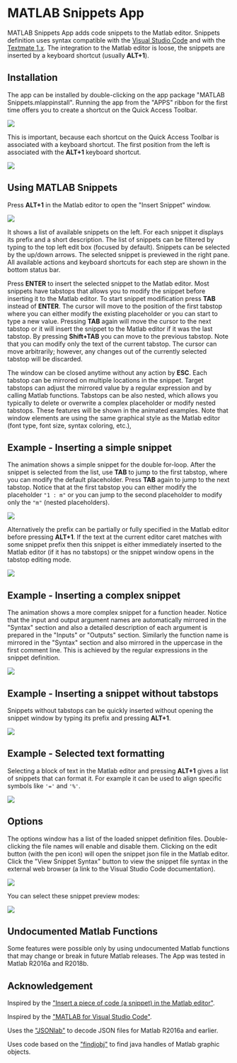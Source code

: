 # MATLAB Snippets App
MATLAB Snippets App adds code snippets to the Matlab editor. Snippets definition uses syntax compatible with the [Visual Studio Code](https://code.visualstudio.com/docs/editor/userdefinedsnippets) and with the [Textmate 1.x](https://macromates.com/manual/en/snippets). The integration to the Matlab editor is loose, the snippets are inserted by a keyboard shortcut (usually **ALT+1**).

## Installation
The app can be installed by double-clicking on the app package "MATLAB Snippets.mlappinstall". Running the app from the "APPS" ribbon for the first time offers you to create a shortcut on the Quick Access Toolbar.

![](html/add_to_favorites.png)

This is important, because each shortcut on the Quick Access Toolbar is associated with a keyboard shortcut. The first position from the left is associated with the **ALT+1** keyboard shortcut.

![](html/quick_bar.png)

## Using MATLAB Snippets
Press **ALT+1** in the Matlab editor to open the "Insert Snippet" window.

![](html/insertSnippet.png)

It shows a list of available snippets on the left. For each snippet it displays its prefix and a short description. The list of snippets can be filtered by typing to the top left edit box (focused by default). Snippets can be selected by the up/down arrows. The selected snippet is previewed in the right pane. All available actions and keyboard shortcuts for each step are shown in the bottom status bar.

Press **ENTER** to insert the selected snippet to the Matlab editor. Most snippets have tabstops that allows you to modify the snippet before inserting it to the Matlab editor. To start snippet modification press **TAB** instead of **ENTER**. The cursor will move to the position of the first tabstop where you can either modify the existing placeholder or you can start to type a new value. Pressing **TAB** again will move the cursor to the next tabstop or it will insert the snippet to the Matlab editor if it was the last tabstop. By pressing **Shift+TAB** you can move to the previous tabstop. Note that you can modify only the text of the current tabstop. The cursor can move arbitrarily; however, any changes out of the currently selected tabstop will be discarded.

The window can be closed anytime without any action by **ESC**.
Each tabstop can be mirrored on multiple locations in the snippet. Target tabstops can adjust the mirrored value by a regular expression and by calling Matlab functions. Tabstops can be also nested, which allows you typically to delete or overwrite a complex placeholder or modify nested tabstops. These features will be shown in the animated examples.
Note that window elements are using the same graphical style as the Matlab editor (font type, font size, syntax coloring, etc.),

## Example - Inserting a simple snippet
The animation shows a simple snippet for the double for-loop. After the snippet is selected from the list, use **TAB** to jump to the first tabstop, where you can modify the default placeholder. Press **TAB** again to jump to the next tabstop. Notice that at the first tabstop you can either modify the placeholder `"1 : m"` or you can jump to the second placeholder to modify only the `"m"` (nested placeholders).

![](html/02_simple_tabstop.gif)

Alternatively the prefix can be partially or fully specified in the Matlab editor before pressing **ALT+1**. If the text at the current editor caret matches with some snippet prefix then this snippet is either immediately inserted to the Matlab editor (if it has no tabstops) or the snippet window opens in the tabstop editing mode.

![](html/03_simple_tabstop_prefix.gif)

## Example - Inserting a complex snippet
The animation shows a more complex snippet for a function header. Notice that the input and output argument names are automatically mirrored in the "Syntax" section and also a detailed description of each argument is prepared in the "Inputs" or "Outputs" section. Similarly the function name is mirrored in the "Syntax" section and also mirrored in the uppercase in the first comment line. This is achieved by the regular expressions in the snippet definition.

![](html/04_complex_tabstops.gif)

## Example - Inserting a snippet without tabstops
Snippets without tabstops can be quickly inserted without opening the snippet window by typing its prefix and pressing **ALT+1**.

![](html/05_plain_snippet.gif)

## Example - Selected text formatting
Selecting a block of text in the Matlab editor and pressing **ALT+1** gives a list of snippets that can format it. For example it can be used to align specific symbols like `'='` and `'%'`.

![](html/06_block_operations.gif)

## Options
The options window has a list of the loaded snippet definition files. Double-clicking the file names will enable and disable them. Clicking on the edit button (with the pen icon) will open the snippet json file in the Matlab editor. Click the "View Snippet Syntax" button to view the snippet file syntax in the external web browser (a link to the Visual Studio Code documentation).

![](html/options.png)

You can select these snippet preview modes:

![](html/previewModes.png)

## Undocumented Matlab Functions
Some features were possible only by using undocumented Matlab functions that may change or break in future Matlab releases. The App was tested in Matlab R2016a and R2018b.

## Acknowledgement
Inspired by the ["Insert a piece of code (a snippet) in the Matlab editor"](https://www.mathworks.com/matlabcentral/fileexchange/41704-insert-a-piece-of-code-a-snippet-in-the-matlab-editor).

Inspired by the ["MATLAB for Visual Studio Code"](https://marketplace.visualstudio.com/items?itemName=Gimly81.matlab).

Uses the ["JSONlab"](https://github.com/fangq/jsonlab) to decode JSON files for Matlab R2016a and earlier.

Uses code based on the ["findjobj"](https://www.mathworks.com/matlabcentral/fileexchange/14317-findjobj-find-java-handles-of-matlab-graphic-objects) to find java handles of Matlab graphic objects.

